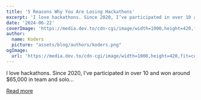 ```yaml
---
title: '5 Reasons Why You Are Losing Hackathons'
excerpt: 'I love hackathons. Since 2020, I’ve participated in over 10 and won around $65,000 in team and solo...'
date: '2024-06-22'
coverImage: 'https://media.dev.to/cdn-cgi/image/width=1000,height=420,fit=cover,gravity=auto,format=auto/https%3A%2F%2Fdev-to-uploads.s3.amazonaws.com%2Fuploads%2Farticles%2Fx1uhhozvi4myxiawtj39.png'
author:
  name: Koders
  picture: "assets/blog/authors/koders.png"
ogImage:
  url: 'https://media.dev.to/cdn-cgi/image/width=1000,height=420,fit=cover,gravity=auto,format=auto/https%3A%2F%2Fdev-to-uploads.s3.amazonaws.com%2Fuploads%2Farticles%2Fx1uhhozvi4myxiawtj39.png'
---
```


I love hackathons. Since 2020, I’ve participated in over 10 and won around $65,000 in team and solo...

[Read more](https://dev.to/code42cate/5-reasons-why-you-are-losing-hackathons-4k70)
